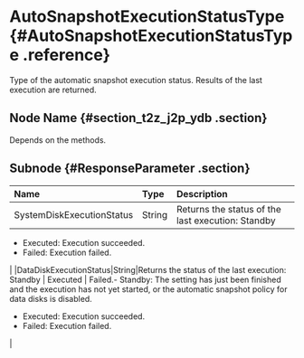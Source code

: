 # AutoSnapshotExecutionStatusType {#AutoSnapshotExecutionStatusType .reference}

Type of the automatic snapshot execution status. Results of the last execution are returned.

## Node Name {#section_t2z_j2p_ydb .section}

Depends on the methods.

## Subnode {#ResponseParameter .section}

|Name|Type|Description|
|:---|:---|:----------|
|SystemDiskExecutionStatus|String|Returns the status of the last execution: Standby | Executed | Failed.-   Standby: The setting has just been finished and the execution has not yet started, or the automatic snapshot policy for system disks is disabled.
-   Executed: Execution succeeded.
-   Failed: Execution failed.

|
|DataDiskExecutionStatus|String|Returns the status of the last execution: Standby | Executed | Failed.-   Standby: The setting has just been finished and the execution has not yet started, or the automatic snapshot policy for data disks is disabled.
-   Executed: Execution succeeded.
-   Failed: Execution failed.

|

